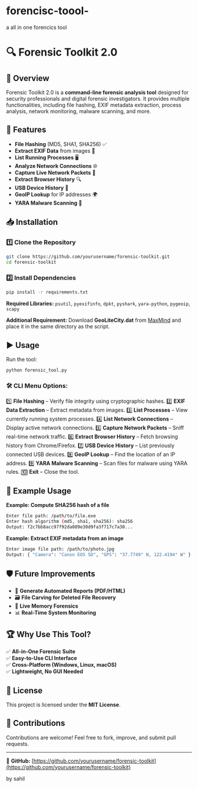 # forencisc-toool-
a all in one forencics tool 
# 🔍 Forensic Toolkit 2.0

## 📌 Overview

Forensic Toolkit 2.0 is a **command-line forensic analysis tool** designed for security professionals and digital forensic investigators. It provides multiple functionalities, including file hashing, EXIF metadata extraction, process analysis, network monitoring, malware scanning, and more.

## 🚀 Features

- **File Hashing** (MD5, SHA1, SHA256) ✅
- **Extract EXIF Data** from images 📸
- **List Running Processes** 🖥️
- **Analyze Network Connections** 🌐
- **Capture Live Network Packets** 📡
- **Extract Browser History** 🔍
- **USB Device History** 🔌
- **GeoIP Lookup** for IP addresses 🌍
- **YARA Malware Scanning** 🦠

## 📥 Installation

### 1️⃣ Clone the Repository

```sh
git clone https://github.com/yourusername/forensic-toolkit.git
cd forensic-toolkit
```

### 2️⃣ Install Dependencies

```sh
pip install -r requirements.txt
```

**Required Libraries:** `psutil`, `pyexifinfo`, `dpkt`, `pyshark`, `yara-python`, `pygeoip`, `scapy`

**Additional Requirement:** Download **GeoLiteCity.dat** from [MaxMind](https://www.maxmind.com/en/geoip2-databases) and place it in the same directory as the script.

## ▶️ Usage

Run the tool:

```sh
python forensic_tool.py
```

### 🛠️ CLI Menu Options:

1️⃣ **File Hashing** – Verify file integrity using cryptographic hashes.
2️⃣ **EXIF Data Extraction** – Extract metadata from images.
3️⃣ **List Processes** – View currently running system processes.
4️⃣ **List Network Connections** – Display active network connections.
5️⃣ **Capture Network Packets** – Sniff real-time network traffic.
6️⃣ **Extract Browser History** – Fetch browsing history from Chrome/Firefox.
7️⃣ **USB Device History** – List previously connected USB devices.
8️⃣ **GeoIP Lookup** – Find the location of an IP address.
9️⃣ **YARA Malware Scanning** – Scan files for malware using YARA rules.
🔟 **Exit** – Close the tool.

## 📌 Example Usage

**Example: Compute SHA256 hash of a file**

```sh
Enter file path: /path/to/file.exe  
Enter hash algorithm (md5, sha1, sha256): sha256  
Output: f2c7bb8acc97f92da089e30d9fa3f717c7a30...
```

**Example: Extract EXIF metadata from an image**

```sh
Enter image file path: /path/to/photo.jpg  
Output: { "Camera": "Canon EOS 5D", "GPS": "37.7749° N, 122.4194° W" }
```

## 🛡️ Future Improvements

- 📄 **Generate Automated Reports (PDF/HTML)**
- 🗃️ **File Carving for Deleted File Recovery**
- 🧠 **Live Memory Forensics**
- 📊 **Real-Time System Monitoring**

## 🏆 Why Use This Tool?

✅ **All-in-One Forensic Suite**\
✅ **Easy-to-Use CLI Interface**\
✅ **Cross-Platform (Windows, Linux, macOS)**\
✅ **Lightweight, No GUI Needed**

## 📜 License

This project is licensed under the **MIT License**.

## 🙌 Contributions

Contributions are welcome! Feel free to fork, improve, and submit pull requests.

---

🔗 **GitHub:** [https://github.com/yourusername/forensic-toolkit](https://github.com/yourusername/forensic-toolkit)

by sahil 
